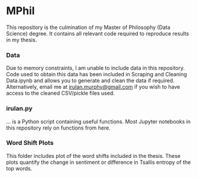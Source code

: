 # MPhil

This repository is the culmination of my Master of Philosophy (Data Science) degree. It contains all relevant code required to reproduce results in my thesis. 

### Data 

Due to memory constraints, I am unable to include data in this repository. Code used to obtain this data has been included in Scraping and Cleaning Data.ipynb and allows you to generate and clean the data if required. Alternatively, email me at irulan.murphy@gmail.com if you wish to have access to the cleaned CSV/pickle files used. 

### irulan.py
... is a Python script containing useful functions. Most Jupyter notebooks in this repository rely on functions from here. 

### Word Shift Plots
This folder includes plot of the word shifts included in the thesis. These plots quantify the change in sentiment or difference in Tsallis entropy of the top words. 
